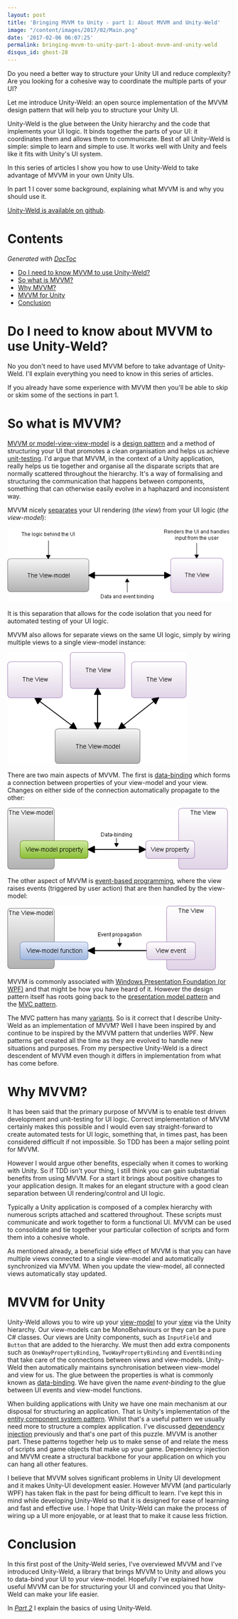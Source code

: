 ```yaml
---
layout: post
title: 'Bringing MVVM to Unity - part 1: About MVVM and Unity-Weld'
image: "/content/images/2017/02/Main.png"
date: '2017-02-06 06:07:25'
permalink: bringing-mvvm-to-unity-part-1-about-mvvm-and-unity-weld
disqus_id: ghost-28
---
```


Do you need a better way to structure your Unity UI and reduce complexity? Are you looking for a cohesive way to coordinate the multiple parts of your UI? 

Let me introduce Unity-Weld: an open source implementation of the MVVM design pattern that will help you to structure your Unity UI.

Unity-Weld is the glue between the Unity hierarchy and the code that implements your UI logic. It binds together the parts of your UI: it coordinates them and allows them to communicate. Best of all Unity-Weld is simple: simple to learn and simple to use. It works well with Unity and feels like it fits with Unity's UI system.

In this series of articles I show you how to use Unity-Weld to take advantage of MVVM in your own Unity UIs. 

In part 1 I cover some background, explaining what MVVM is and why you should use it.

[Unity-Weld is available on github](https://github.com/Real-Serious-Games/Unity-Weld).

# Contents

<!-- START doctoc generated TOC please keep comment here to allow auto update -->
<!-- DON'T EDIT THIS SECTION, INSTEAD RE-RUN doctoc TO UPDATE -->
*Generated with [DocToc](https://github.com/thlorenz/doctoc)*

- [Do I need to know MVVM to use Unity-Weld?](#doineedtoknowaboutmvvmtouseunityweld)
- [So what is MVVM?](#sowhatismvvm)
- [Why MVVM?](#whymvvm)
- [MVVM for Unity](#mvvmforunity)
- [Conclusion](#conclusion)

<!-- END doctoc generated TOC please keep comment here to allow auto update -->

# Do I need to know about MVVM to use Unity-Weld?

No you don't need to have used MVVM before to take advantage of Unity-Weld. I'll explain everything you need to know in this series of articles.

If you already have some experience with MVVM then you'll be able to skip or skim some of the sections in part 1.

# So what is MVVM?

[MVVM or model-view-view-model](https://en.wikipedia.org/wiki/Model%E2%80%93view%E2%80%93viewmodel) is a [design pattern](https://en.wikipedia.org/wiki/Design_pattern) and a method of structuring your UI that promotes a clean organisation and helps us achieve [unit-testing](https://en.wikipedia.org/wiki/Unit_testing). I'd argue that MVVM, in the context of a Unity application, really helps us tie together and organise all the disparate scripts that are normally scattered throughout the hierarchy. It's a way of formalising and structuring the communication that happens between components, something that can otherwise easily evolve in a haphazard and inconsistent way.

MVVM nicely [separates](https://en.wikipedia.org/wiki/Separation_of_concerns) your UI rendering (*the view*) from your UI logic (*the view-model*):

![](/content/images/2017/02/MVVM.png)

It is this separation that allows for the code isolation that you need for automated testing of your UI logic.

MVVM also allows for separate views on the same UI logic, simply by wiring multiple views to a single view-model instance:

![](/content/images/2017/02/MVVM_4.png)

There are two main aspects of MVVM. The first is [data-binding](https://en.wikipedia.org/wiki/Data_binding) which forms a connection between properties  of your view-model and your view. Changes on either side of the connection automatically propagate to the other:

![](/content/images/2017/02/MVVM_2.png)

The other aspect of MVVM is [event-based programming](https://en.wikipedia.org/wiki/Event-driven_programming), where the view raises events (triggered by user action) that are then handled by the view-model:

![](/content/images/2017/02/MVVM_3.png)

MVVM is commonly associated with [Windows Presentation Foundation (or WPF)](https://en.wikipedia.org/wiki/WPF) and that might be how you have heard of it. However the design pattern itself has roots going back to the [presentation model pattern](http://martinfowler.com/eaaDev/PresentationModel.html) and the
 [MVC pattern](https://en.wikipedia.org/wiki/Model%E2%80%93view%E2%80%93controller). 

The MVC pattern has many [variants](https://en.wikipedia.org/wiki/Model%E2%80%93view%E2%80%93controller#See_also). So is it correct that I describe Unity-Weld as an implementation of MVVM? Well I have been inspired by and continue to be inspired by the MVVM pattern that underlies WPF. New patterns get created all the time as they are evolved to handle new situations and purposes. From my perspective Unity-Weld is a direct descendent of MVVM even though it differs in implementation from what has come before.

# Why MVVM?

It has been said that the primary purpose of MVVM is to enable test driven development and unit-testing for UI logic. Correct implementation of MVVM certainly makes this possible and I would even say straight-forward to create automated tests for UI logic, something that, in times past, has been considered difficult if not impossible. So TDD has been a major selling point for MVVM.

However I would argue other benefits, especially when it comes to working with Unity. So if TDD isn't your thing, I still think you can gain substantial benefits from using MVVM. For a start it brings about positive changes to your application design. It makes for an elegant structure with a good clean separation between UI rendering/control and UI logic.

Typically a Unity application is composed of a complex hierarchy with numerous scripts attached and scattered throughout. These scripts must communicate and work together to form a functional UI. MVVM can be used to consolidate and tie together your particular collection of scripts and form them into a cohesive whole.

As mentioned already, a beneficial side effect of MVVM is that you can have multiple views connected to a single view-model and automatically synchronized via MVVM. When you update the view-model, all connected views automatically stay updated.

# MVVM for Unity

Unity-Weld allows you to wire up your [view-model](https://en.wikipedia.org/wiki/Model%E2%80%93view%E2%80%93viewmodel#Components_of_MVVM_pattern) to your [view](https://en.wikipedia.org/wiki/Model%E2%80%93view%E2%80%93viewmodel#Components_of_MVVM_pattern) via the Unity hierarchy. Our view-models can be MonoBehaviours or they can be a pure C# classes. Our views are Unity components, such as `InputField` and `Button` that are added to the hierarchy. We must then add extra components such as `OneWayPropertyBinding`, `TwoWayPropertyBinding` and `EventBinding` that take care of the connections between views and view-models. Unity-Weld then automatically maintains synchronisation between view-model and view for us. The glue between the properties is what is commonly known as [data-binding](https://en.wikipedia.org/wiki/Data_binding). We have given the name *event-binding* to the glue between UI events and view-model functions.

When building applications with Unity we have one main mechanism at our disposal for structuring an application. That is Unity's implementation of the [entity component system pattern](https://en.wikipedia.org/wiki/Entity_component_system). Whilst that's a useful pattern we usually need more to structure a complex application. I've discussed [dependency injection](http://www.what-could-possibly-go-wrong.com/dependency-injection-for-unity-part-1) previously and that's one part of this puzzle. MVVM is another part. These patterns together help us to make sense of and relate the mess of scripts and game objects that make up your game. Dependency injection and MVVM create a structural backbone for your application on which you can hang all other features.

I believe that MVVM solves significant problems in Unity UI development and it makes Unity-UI development easier. However MVVM (and particularly WPF) has taken flak in the past for being difficult to learn. I've kept this in mind while developing Unity-Weld so that it is designed for ease of learning and fast and effective use. I hope that Unity-Weld can make the process of wiring up a UI more enjoyable, or at least that to make it cause less friction.

# Conclusion

In this first post of the Unity-Weld series, I've overviewed MVVM and I've introduced Unity-Weld, a library that brings MVVM to Unity and allows you to data-bind your UI to your view-model. Hopefully I've explained how useful MVVM can be for structuring your UI and convinced you that Unity-Weld can make your life easier.

In [*Part 2*](http://www.what-could-possibly-go-wrong.com/bringing-mvvm-to-unity-part-2-property-and-event-bindings/) I explain the basics of using Unity-Weld.